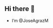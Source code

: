 ## Hi there 👋

- I’m @JoseAgrazM
<!--- 

- 👀 I’m interested in ...
- 🌱 I’m currently learning ...
- 💞️ I’m looking to collaborate on ...
- 📫 How to reach me ...
- 😄 Pronouns: ...
- ⚡ Fun fact: ...

--->

<!---
JoseAgrazM/JoseAgrazM is a ✨ special ✨ repository because its `README.md` (this file) appears on your GitHub profile.
You can click the Preview link to take a look at your changes.
--->

 <!--- [![](https://visitcount.itsvg.in/api?id=JoseAgraz&label=Profile%20Views&icon=5&pretty=true)](https://visitcount.itsvg.in) --->
